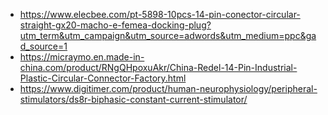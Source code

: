 - https://www.elecbee.com/pt-5898-10pcs-14-pin-conector-circular-straight-gx20-macho-e-femea-docking-plug?utm_term&utm_campaign&utm_source=adwords&utm_medium=ppc&gad_source=1
- https://micraymo.en.made-in-china.com/product/RNgQHpoxuAkr/China-Redel-14-Pin-Industrial-Plastic-Circular-Connector-Factory.html
- https://www.digitimer.com/product/human-neurophysiology/peripheral-stimulators/ds8r-biphasic-constant-current-stimulator/